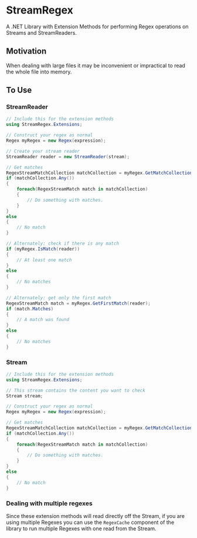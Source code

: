 # StreamRegex
A .NET Library with Extension Methods for performing Regex operations on Streams and StreamReaders.

## Motivation

When dealing with large files it may be inconvenient or impractical to read the whole file into memory.

## To Use

### StreamReader
```csharp
// Include this for the extension methods
using StreamRegex.Extensions;

// Construct your regex as normal
Regex myRegex = new Regex(expression);

// Create your stream reader
StreamReader reader = new StreamReader(stream);

// Get matches
RegexStreamMatchCollection matchCollection = myRegex.GetMatchCollection(reader);
if (matchCollection.Any())
{
    foreach(RegexStreamMatch match in matchCollection)
    {
        // Do something with matches.
    }
}
else
{
    // No match
}

// Alternately: check if there is any match
if (myRegex.IsMatch(reader))
{
    // At least one match
}
else
{
    // No matches
}

// Alternately: get only the first match
RegexStreamMatch match = myRegex.GetFirstMatch(reader);
if (match.Matches)
{
    // A match was found
}
else
{
    // No matches
}

```

### Stream
```csharp
// Include this for the extension methods
using StreamRegex.Extensions;

// This stream contains the content you want to check
Stream stream;

// Construct your regex as normal
Regex myRegex = new Regex(expression);

// Get matches
RegexStreamMatchCollection matchCollection = myRegex.GetMatchCollection(stream);
if (matchCollection.Any())
{
    foreach(RegexStreamMatch match in matchCollection)
    {
        // Do something with matches.
    }
}
else
{
    // No match
}
```

### Dealing with multiple regexes
Since these extension methods will read directly off the Stream, if you are using multiple Regexes you can use the `RegexCache` component of the library to run multiple Regexes with one read from the Stream.
